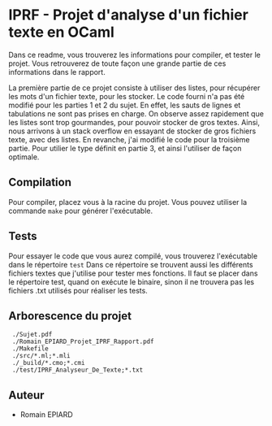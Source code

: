 # IPRF - Projet d'analyse d'un fichier texte en OCaml

Dans ce readme, vous trouverez les informations pour compiler, et tester le projet.
Vous retrouverez de toute façon une grande partie de ces informations dans le rapport.

La première partie de ce projet consiste à utiliser des listes, pour récupérer les mots d'un fichier texte, pour les stocker.
Le code fourni n'a pas été modifié pour les parties 1 et 2 du sujet. En effet, les sauts de lignes et tabulations ne sont pas prises en charge.
On observe assez rapidement que les listes sont trop gourmandes, pour pouvoir stocker de gros textes. Ainsi, nous arrivons à un stack overflow en essayant de stocker de gros fichiers texte, avec des listes.
En revanche, j'ai modifié le code pour la troisième partie. Pour utilier le type définit en partie 3, et ainsi l'utiliser de façon optimale.

## Compilation

Pour compiler, placez vous à la racine du projet.
Vous pouvez utiliser la commande `make` pour générer l'exécutable.

## Tests

Pour essayer le code que vous aurez compilé, vous trouverez l'exécutable dans le répertoire `test`
Dans ce répertoire se trouvent aussi les différents fichiers textes que j'utilise pour tester mes fonctions.
Il faut se placer dans le répertoire test, quand on exécute le binaire, sinon il ne trouvera pas les fichiers .txt utilisés pour réaliser les tests.

## Arborescence du projet

```
 ./Sujet.pdf
 ./Romain_EPIARD_Projet_IPRF_Rapport.pdf
 ./Makefile
 ./src/*.ml;*.mli
 ./_build/*.cmo;*.cmi
 ./test/IPRF_Analyseur_De_Texte;*.txt
```

## Auteur
- Romain EPIARD
